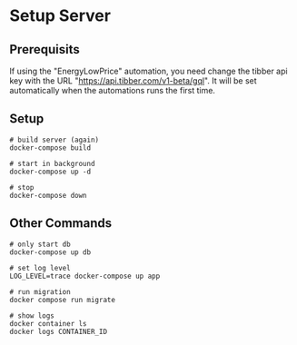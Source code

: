 # Setup Server

## Prerequisits

If using the "EnergyLowPrice" automation, you need change the tibber api key with the URL "https://api.tibber.com/v1-beta/gql".
It will be set automatically when the automations runs the first time.


## Setup

```
# build server (again)
docker-compose build

# start in background
docker-compose up -d

# stop
docker-compose down
```

## Other Commands

```
# only start db
docker-compose up db 

# set log level
LOG_LEVEL=trace docker-compose up app

# run migration
docker compose run migrate

# show logs
docker container ls
docker logs CONTAINER_ID
```
